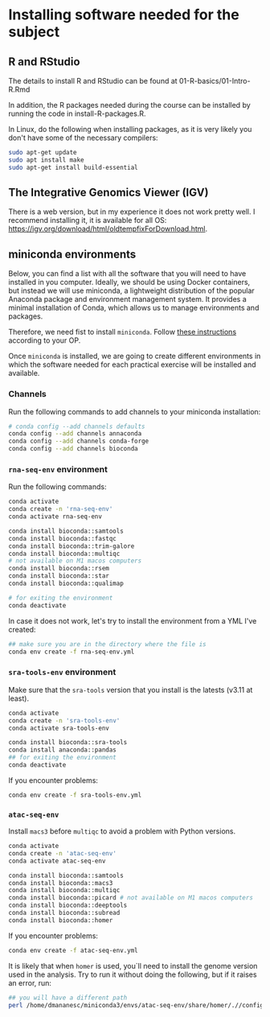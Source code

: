 # Installing software needed for the subject

## R and RStudio 

The details to install R and RStudio can be found at 01-R-basics/01-Intro-R.Rmd

In addition, the R packages needed during the course can be installed by running the code in install-R-packages.R. 

In Linux, do the following when installing packages, as it is very likely you don't have some of the necessary compilers: 

```bash
sudo apt-get update
sudo apt install make
sudo apt-get install build-essential
```

## The Integrative Genomics Viewer (IGV) 

There is a web version, but in my experience it does not work pretty well. I recommend installing it, it is available for all OS: <https://igv.org/download/html/oldtempfixForDownload.html>. 

## miniconda environments

Below, you can find a list with all the software that you will need to have installed in you computer. Ideally, we should be using Docker containers, but instead we will use miniconda, a lightweight distribution of the popular Anaconda package and environment management system. It provides a minimal installation of Conda, which allows us to manage environments and packages. 

Therefore, we need fist to install `miniconda`. Follow [these instructions](https://docs.anaconda.com/miniconda/install/) according to your OP.

Once `miniconda` is installed, we are going to create different environments in which the software needed for each practical exercise will be installed and available. 

### Channels

Run the following commands to add channels to your miniconda installation: 

```bash
# conda config --add channels defaults
conda config --add channels annaconda
conda config --add channels conda-forge
conda config --add channels bioconda
```

### `rna-seq-env` environment

Run the following commands: 

```bash
conda activate
conda create -n 'rna-seq-env'
conda activate rna-seq-env

conda install bioconda::samtools
conda install bioconda::fastqc
conda install bioconda::trim-galore
conda install bioconda::multiqc
# not available on M1 macos computers
conda install bioconda::rsem 
conda install bioconda::star
conda install bioconda::qualimap

# for exiting the environment
conda deactivate
```

In case it does not work, let's try to install the environment from a YML I've created: 

```bash
## make sure you are in the directory where the file is
conda env create -f rna-seq-env.yml
```

### `sra-tools-env` environment

Make sure that the `sra-tools` version that you install is the latests (v3.11 at least).

```bash
conda activate
conda create -n 'sra-tools-env'
conda activate sra-tools-env

conda install bioconda::sra-tools
conda install anaconda::pandas
## for exiting the environment
conda deactivate
```

If you encounter problems: 

```bash
conda env create -f sra-tools-env.yml
```

### `atac-seq-env`

Install `macs3` before `multiqc` to avoid a problem with Python versions. 

```bash 
conda activate
conda create -n 'atac-seq-env'
conda activate atac-seq-env

conda install bioconda::samtools
conda install bioconda::macs3
conda install bioconda::multiqc
conda install bioconda::picard # not available on M1 macos computers
conda install bioconda::deeptools
conda install bioconda::subread
conda install bioconda::homer
```

If you encounter problems: 

```bash
conda env create -f atac-seq-env.yml
```

It is likely that when `homer` is used, you`ll need to install the genome version used in the analysis. Try to run it without doing the following, but if it raises an error, run: 

```bash
## you will have a different path
perl /home/dmananesc/miniconda3/envs/atac-seq-env/share/homer/.//configureHomer.pl -install hg19
```

